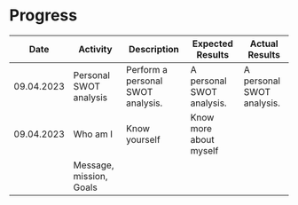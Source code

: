 # Progress

| Date       | Activity                | Description                       | Expected Results          | Actual Results            |
|------------|-------------------------|-----------------------------------|---------------------------|---------------------------|
| 09.04.2023 | Personal SWOT analysis  | Perform a personal SWOT analysis. | A personal SWOT analysis. | A personal SWOT analysis. |
| 09.04.2023 | Who am I                | Know yourself                     | Know more about myself    |                           |
|            | Message, mission, Goals |                                   |                           |                           |
